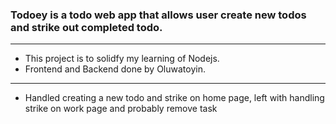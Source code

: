 ### Todoey is a todo web app that allows user create new todos and strike out completed todo.
---
- This project is to solidfy my learning of Nodejs.
- Frontend and Backend done by Oluwatoyin.
---
- Handled creating a new todo and strike on home page, left with handling strike on work page and probably remove task